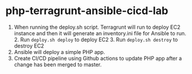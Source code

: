 # php-terragrunt-ansible-cicd-lab

1. When running the deploy.sh script. Terragrunt will run to deploy EC2 instance and then it will generate an inventory.ini file for Ansible to run.
   2. Run `deploy.sh deploy` to deploy EC2
   3. Run `deploy.sh destroy` to destroy EC2
2. Ansible will deploy a simple PHP app.
3. Create CI/CD pipeline using Github actions to update PHP app after a change has been merged to master.
